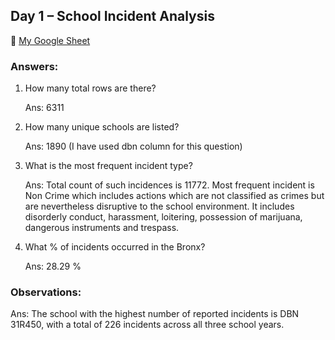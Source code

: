 ## Day 1 – School Incident Analysis

🔗 [My Google Sheet](   https://docs.google.com/spreadsheets/d/1KaCyUrW0sljS1B6hFkGVZyw1sIwfcH8ugPVJX9JFCWc/edit?usp=sharing)

### Answers:

1. How many total rows are there?

   Ans: 6311
2. How many unique schools are listed?
  
   Ans: 1890 (I have used dbn column for this question)
  
3. What is the most frequent incident type?
   
   Ans: Total count of such incidences is 11772. Most frequent incident is Non Crime which includes actions which are not classified as crimes but are nevertheless disruptive to the school environment. It includes disorderly conduct, harassment, loitering, possession of marijuana, dangerous instruments and trespass.

4. What % of incidents occurred in the Bronx?

   Ans: 28.29 %

### Observations:

   Ans:  The school with the highest number of reported incidents is DBN 31R450, with a total of 226 incidents across all three school years.
